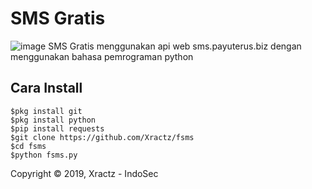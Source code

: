 # SMS Gratis
![image](https://github.com/Xractz/fsms/blob/master/fsms.jpg)
SMS Gratis menggunakan api web sms.payuterus.biz dengan menggunakan bahasa pemrograman python

## Cara Install
```
$pkg install git
$pkg install python
$pip install requests
$git clone https://github.com/Xractz/fsms
$cd fsms
$python fsms.py
```


Copyright © 2019, Xractz - IndoSec


